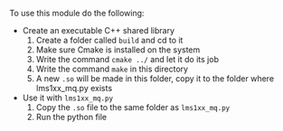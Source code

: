 To use this module do the following:
- Create an executable C++ shared library
    1. Create a folder called `build` and cd to it
    2. Make sure Cmake is installed on the system
    3. Write the command `cmake ../` and let it do its job
    4. Write the command `make` in this directory
    5. A new `.so` will be made in this folder, copy it to the folder where lms1xx_mq.py exists
- Use it with `lms1xx_mq.py`
    1. Copy the `.so` file to the same folder as `lms1xx_mq.py`
    2. Run the python file

